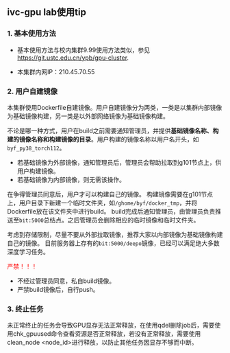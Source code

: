 ## ivc-gpu lab使用tip
### 1. 基本使用方法
- 基本使用方法与校内集群9.99使用方法类似，参见 https://git.ustc.edu.cn/ypb/gpu-cluster.

- 本集群内网IP：210.45.70.55

### 2. 用户自建镜像
本集群使用Dockerfile自建镜像。用户自建镜像分为两类，一类是以集群内部镜像为基础镜像构建，另一类是以外部网络镜像为基础镜像构建。

不论是哪一种方式，用户在build之前需要通知管理员，并提供**基础镜像名称、构建的镜像名称和构建镜像的目录**。用户构建的镜像名称以用户名开头，如`byf_py38_torch112`。

- 若基础镜像为外部镜像，通知管理员后，管理员会帮助拉取到g101节点上，供用户构建镜像。
- 若基础镜像为内部镜像，则无需该操作。

在争得管理员同意后，用户才可以构建自己的镜像。
构建镜像需要在g101节点上，用户目录下新建一个临时文件夹，如`/ghome/byf/docker_tmp`，并将Dockerfile放在该文件夹中进行build。
build完成后通知管理员，由管理员负责推送至`bit:5000`总结点。之后管理员会删除相应的临时镜像和临时文件夹。

考虑到存储限制，尽量不要从外部拉取镜像，推荐大家以内部镜像为基础镜像构建自己的镜像。
目前服务器上存有的`bit:5000/deepo`镜像，已经可以满足绝大多数深度学习任务。

<span style="color:red">严禁！！！</span>
- 不经过管理员同意，私自build镜像。
- 严禁build镜像后，自行push。

### 3. 终止任务
未正常终止的任务会导致GPU显存无法正常释放，在使用qdel删除job后，需要使用chk_gpuused命令查看资源是否正常释放，若没有正常释放，需要使用clean_node <node_id>进行释放，以防止其他任务因显存不够而中断。

